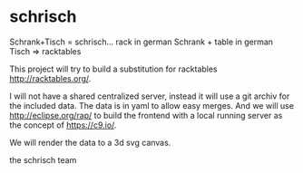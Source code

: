 # schrisch
Schrank+Tisch = schrisch... 
rack in german Schrank + table in german Tisch => racktables

This project will try to build a substitution for racktables http://racktables.org/.

I will not have a shared centralized server, instead it will use a git archiv for the included
data. The data is in yaml to allow easy merges. And we will use http://eclipse.org/rap/ to
build the frontend with a local running server as the concept of https://c9.io/.

We will render the data to a 3d svg canvas.

the schrisch team
